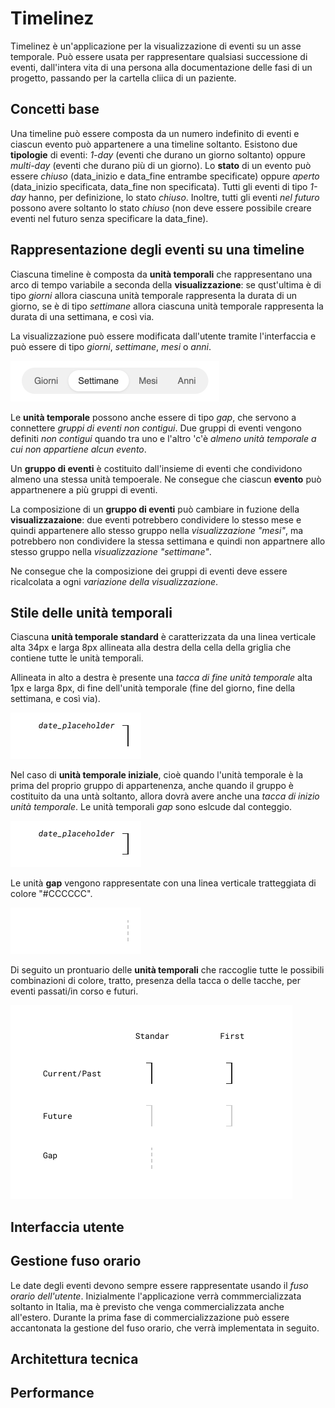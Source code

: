 # Timelinez

Timelinez è un'applicazione per la visualizzazione di eventi su un asse temporale. Può essere usata per rappresentare qualsiasi successione di eventi, dall'intera vita di una persona alla documentazione delle fasi di un progetto, passando per la cartella cliica di un paziente.



## Concetti base

Una timeline può essere composta da un numero indefinito di eventi e ciascun evento può appartenere a una timeline soltanto. Esistono due **tipologie** di eventi: *1-day* (eventi che durano un giorno soltanto) oppure *multi-day* (eventi che durano più di un giorno). 
Lo **stato** di un evento può essere *chiuso* (data_inizio e data_fine entrambe specificate) oppure *aperto* (data_inizio specificata, data_fine non specificata). 
Tutti gli eventi di tipo *1-day* hanno, per definizione, lo stato *chiuso*. Inoltre, tutti gli eventi *nel futuro* possono avere soltanto lo stato *chiuso* (non deve essere possibile creare eventi nel futuro senza specificare la data_fine).



## Rappresentazione degli eventi su una timeline

Ciascuna timeline è composta da **unità temporali** che rappresentano una arco di tempo variabile a seconda della **visualizzazione**: se qust'ultima è di tipo *giorni* allora ciascuna unità temporale rappresenta la durata di un giorno, se è di tipo *settimane* allora ciascuna unità temporale rappresenta la durata di una settimana, e così via. 

La visualizzazione può essere modificata dall'utente tramite l'interfaccia e può essere di tipo *giorni*, *settimane*, *mesi* o *anni*.

![Selettore visualizzazione](./images/visualization_selector.png)

Le **unità temporale** possono anche essere di tipo *gap*, che servono a  connettere *gruppi di eventi non contigui*. Due gruppi di eventi vengono definiti *non contigui* quando tra uno e l'altro 'c'è *almeno unità temporale a cui non appartiene alcun evento*.

Un **gruppo di eventi** è costituito dall'insieme di eventi che condividono almeno una stessa unità tempoerale. Ne consegue che ciascun **evento** può appartnenere a più gruppi di eventi.

La composizione di un **gruppo di eventi** può cambiare in fuzione della **visualizzazaione**: due eventi potrebbero condividere lo stesso mese e quindi appartenere allo stesso gruppo nella *visualizzazione "mesi"*, ma potrebbero non condividere la stessa settimana e quindi non appartnere allo stesso gruppo nella *visualizzazione "settimane"*.

Ne consegue che la composizione dei gruppi di eventi deve essere ricalcolata a ogni *variazione della visualizzazione*.



## Stile delle unità temporali

Ciascuna **unità temporale standard** è caratterizzata da una linea verticale alta 34px e larga 8px allineata alla destra della cella della griglia che contiene tutte le unità temporali.

Allineata in alto a destra è presente una *tacca di fine unità temporale* alta 1px e larga 8px, di fine dell'unità temporale (fine del giorno, fine della settimana, e così via).

![Unità temporale standard per un evento in corso o passato](./images/time_unit_standard_current_past.png)

Nel caso di **unità temporale iniziale**, cioè quando l'unità temporale è la prima del proprio gruppo di appartenenza, anche quando il gruppo è costituito da una untà soltanto, allora dovrà avere anche una *tacca di inizio unità temporale*. Le unità temporali *gap* sono eslcude dal conteggio.

![Unità temporale iniziale per un evento in corso o passato](./images/time_unit_first_current_past.png)

Le unità **gap** vengono rappresentate con una linea verticale tratteggiata di colore "#CCCCCC".

![Unità temporale di tipo gap](./images/time_unit_gap.png)

Di seguito un prontuario delle **unità temporali** che raccoglie tutte le possibili combinazioni di colore, tratto, presenza della tacca o delle tacche, per eventi passati/in corso e futuri.

![Prontuario unità temporali](./images/time_units_matrix.png)



## Interfaccia utente



## Gestione fuso orario

Le date degli eventi devono sempre essere rappresentate usando il *fuso orario dell'utente*. Inizialmente l'applicazione verrà commmercializzata soltanto in Italia, ma è previsto che venga commercializzata anche all'estero.
Durante la prima fase di commercializzazione può essere accantonata la gestione del fuso orario, che verrà implementata in seguito.



## Architettura tecnica



## Performance